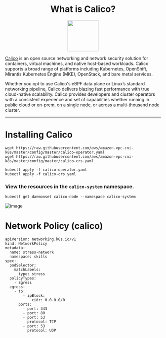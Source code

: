 <h1 align="center"> What is Calico? </h1>
<p align="center"><img src="https://user-images.githubusercontent.com/86287920/205188723-638b479b-da28-4ac4-aed8-ab30683db49d.png" width="100"></p>

[Calico] is an open source networking and network security solution for containers, virtual machines, and native host-based workloads. Calico supports a broad range of platforms including Kubernetes, OpenShift, Mirantis Kubernetes Engine (MKE), OpenStack, and bare metal services.

Whether you opt to use Calico's eBPF data plane or Linux’s standard networking pipeline, Calico delivers blazing fast performance with true cloud-native scalability. Calico provides developers and cluster operators with a consistent experience and set of capabilities whether running in public cloud or on-prem, on a single node, or across a multi-thousand node cluster.

----
[Calico]: https://projectcalico.docs.tigera.io/about/about-calico

# Installing Calico
```
wget https://raw.githubusercontent.com/aws/amazon-vpc-cni-k8s/master/config/master/calico-operator.yaml
wget https://raw.githubusercontent.com/aws/amazon-vpc-cni-k8s/master/config/master/calico-crs.yaml
```
```
kubectl apply -f calico-operator.yaml
kubectl apply -f calico-crs.yaml
```
### View the resources in the ```calico-system``` namespace.
```
kubectl get daemonset calico-node --namespace calico-system
```
![image](https://user-images.githubusercontent.com/86287920/205189085-16aa78c4-3009-4bd6-8b33-a4a92ebb9dbd.png)

# Network Policy (calico)
```
apiVersion: networking.k8s.io/v1
kind: NetworkPolicy
metadata:
  name: stress-network
  namespace: skills
spec:
  podSelector:
    matchLabels:
      type: stress
  policyTypes:
    - Egress
  egress:
    - to:
        - ipBlock:
            cidr: 0.0.0.0/0
      ports:
        - port: 443
        - port: 80
        - port: 53
          protocol: TCP
        - port: 53
          protocol: UDP
```
